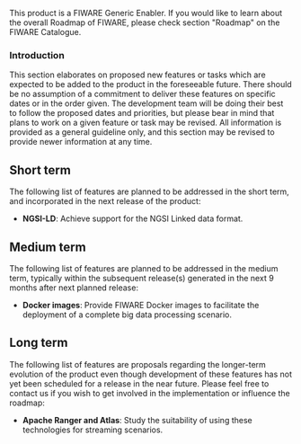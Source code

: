 This product is a FIWARE Generic Enabler. If you would like to learn about the overall Roadmap of FIWARE, please check
section "Roadmap" on the FIWARE Catalogue.

### Introduction

This section elaborates on proposed new features or tasks which are expected to be added to the product in the
foreseeable future. There should be no assumption of a commitment to deliver these features on specific dates or in the
order given. The development team will be doing their best to follow the proposed dates and priorities, but please bear
in mind that plans to work on a given feature or task may be revised. All information is provided as a general guideline
only, and this section may be revised to provide newer information at any time.

## Short term

The following list of features are planned to be addressed in the short term, and incorporated in the next release of the product:

 * **NGSI-LD**: Achieve support for the NGSI Linked data format.

## Medium term

The following list of features are planned to be addressed in the medium term, typically within the subsequent release(s) generated in the next 9 months after next planned release:

 * **Docker images**: Provide FIWARE Docker images to facilitate the deployment of a complete big data processing scenario.

## Long term

The following list of features are proposals regarding the longer-term evolution of the product even though development of these features has not yet been scheduled for a release in the near future. Please feel free to contact us if you wish to get involved in the implementation or influence the roadmap:

* **Apache Ranger and Atlas**: Study the suitability of using these technologies for streaming scenarios.
